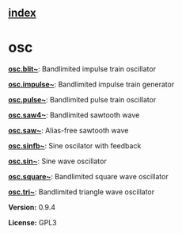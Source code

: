 [index](index.html) 
---

# osc




[**osc.blit\~**](osc.blit~.html): Bandlimited impulse train oscillator 

[**osc.impulse\~**](osc.impulse~.html): Bandlimited impulse train generator 

[**osc.pulse\~**](osc.pulse~.html): Bandlimited pulse train oscillator 

[**osc.saw4\~**](osc.saw4~.html): Bandlimited sawtooth wave 

[**osc.saw\~**](osc.saw~.html): Alias-free sawtooth wave 

[**osc.sinfb\~**](osc.sinfb~.html): Sine oscilator with feedback 

[**osc.sin\~**](osc.sin~.html): Sine wave oscillator 

[**osc.square\~**](osc.square~.html): Bandlimited square wave oscillator 

[**osc.tri\~**](osc.tri~.html): Bandlimited triangle wave oscillator 


**Version:** 0.9.4

**License:** GPL3
